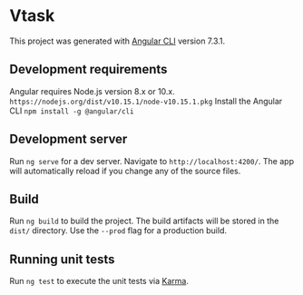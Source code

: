 # Vtask

This project was generated with [Angular CLI](https://github.com/angular/angular-cli) version 7.3.1.

## Development requirements

Angular requires Node.js version 8.x or 10.x. `https://nodejs.org/dist/v10.15.1/node-v10.15.1.pkg`
Install the Angular CLI `npm install -g @angular/cli`

## Development server

Run `ng serve` for a dev server. Navigate to `http://localhost:4200/`. The app will automatically reload if you change any of the source files.

## Build

Run `ng build` to build the project. The build artifacts will be stored in the `dist/` directory. Use the `--prod` flag for a production build.

## Running unit tests

Run `ng test` to execute the unit tests via [Karma](https://karma-runner.github.io).
